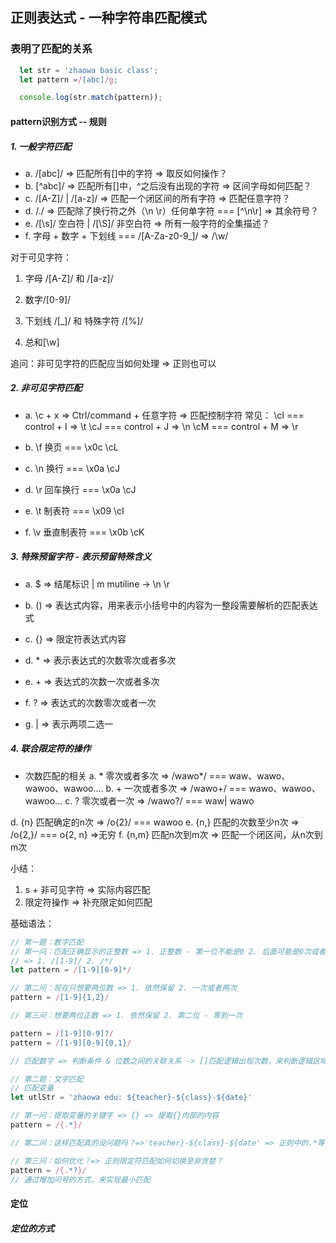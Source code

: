 ## 正则表达式 - 一种字符串匹配模式
### 表明了匹配的关系
```js
  let str = 'zhaowa basic class';
  let pattern =/[abc]/g;

  console.log(str.match(pattern));
```
#### pattern识别方式 -- 规则
##### 1. 一般字符匹配
* a. /[abc]/ => 匹配所有[]中的字符  => 取反如何操作？
* b. [^abc]/ => 匹配所有[]中，^之后没有出现的字符 => 区间字母如何匹配？
* c. /[A-Z]/ | /[a-z]/ => 匹配一个闭区间的所有字符 => 匹配任意字符？
* d. /./ => 匹配除了换行符之外（\n \r）任何单字符 === [^\n\r] => 其余符号？
* e. /[\s]/ 空白符 | /[\S]/ 非空白符 => 所有一般字符的全集描述？
* f. 字母 + 数字 + 下划线 === /[A-Za-z0-9_]/ => /\w/

对于可见字符：
1. 字母 /[A-Z]/ 和 /[a-z]/
2. 数字/[0-9]/
3. 下划线 /[_]/ 和 特殊字符 /[\%]/

4. 总和[\w]

追问：非可见字符的匹配应当如何处理 => 正则也可以

##### 2. 非可见字符匹配
* a. \c + x => Ctrl/command + 任意字符 => 匹配控制字符
常见：
\cI === control + I => \t
\cJ === control + J => \n
\cM === control + M => \r

* b. \f 换页 === \x0c \cL
* c. \n 换行 === \x0a \cJ
* d. \r 回车换行 === \x0a \cJ
* e. \t 制表符 === \x09 \cI
* f. \v 垂直制表符 === \x0b \cK

##### 3. 特殊预留字符 - 表示预留特殊含义
<!-- 如果需要直出转义，需要添加转义符\ -->
* a. $ => 结尾标识 | m mutiline -> \n \r

* b. () => 表达式内容，用来表示小括号中的内容为一整段需要解析的匹配表达式
* c. {} => 限定符表达式内容

* d. * => 表示表达式的次数零次或者多次
* e. + => 表达式的次数一次或者多次
* f. ? => 表达式的次数零次或者一次

* g. | => 表示两项二选一

##### 4. 联合限定符的操作
* 次数匹配的相关
a. * 零次或者多次 => /wawo*/ === waw、wawo、wawoo、wawoo....
b. + 一次或者多次 => /wawo+/ === wawo、wawoo、wawoo...
c. ? 零次或者一次 => /wawo?/ === waw| wawo

d. {n} 匹配确定的n次 => /o{2}/ === wawoo
e. {n,} 匹配的次数至少n次 => /o{2,}/ === o{2, n} =>无穷
f. {n,m} 匹配n次到m次 => 匹配一个闭区间，从n次到m次

小结：
1. s + 非可见字符 => 实际内容匹配
2. 限定符操作 => 补充限定如何匹配


基础语法：
```js
// 第一题：数字匹配
// 第一问：匹配正确显示的正整数 => 1. 正整数 - 第一位不能是0 2. 后面可能是0次或者多次
// => 1. /[1-9]/ 2. /*/
let pattern = /[1-9][0-9]*/

// 第二问：现在只想要两位数 => 1. 依然保留 2. 一次或者两次
pattern = /[1-9]{1,2}/

// 第三问：想要两位正数 => 1. 依然保留 2. 第二位 - 零到一次

pattern = /[1-9][0-9]?/
pattern = /[1-9][0-9]{0,1}/

// 匹配数字 => 判断条件 & 位数之间的关联关系 -> []匹配逻辑出现次数，来判断逻辑区域个数

// 第二题：文字匹配
// 匹配变量
let utlStr = 'zhaowa edu: ${teacher}-${class}-${date}'

// 第一问：提取变量的关键字 => {} => 提取{}内部的内容
pattern = /{.*}/

// 第二问：这样匹配真的没问题吗？=>'teacher}-${class}-${date' => 正则中的.*等限定符匹配，都是贪婪优先

// 第三问：如何优化？=> 正则限定符匹配如何切换至非贪婪？
pattern = /{.*?}/
// 通过增加问号的方式，来实现最小匹配
```

#### 定位
##### 定位的方式
